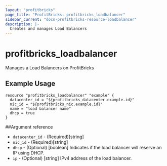 ```yaml
---
layout: "profitbricks"
page_title: "ProfitBricks: profitbricks_loadbalancer"
sidebar_current: "docs-profitbricks-resource-loadbalancer"
description: |-
  Creates and manages Load Balancers
---
```


# profitbricks\_loadbalancer

Manages a Load Balancers on ProfitBricks

## Example Usage

```
resource "profitbricks_loadbalancer" "example" {
  datacenter_id = "${profitbricks_datacenter.example.id}"
  nic_id = "${profitbricks_nic.example.id}"
  name = "load balancer name"
  dhcp = true
}
```

##Argument reference

* `datacenter_id` - (Required)[string]
* `nic_id` - (Required)[string]
* `dhcp` - (Optional) [boolean] Indicates if the load balancer will reserve an IP using DHCP.
* `ip` - (Optional) [string] IPv4 address of the load balancer.


